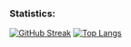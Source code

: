 ### Statistics:
[![GitHub Streak](http://github-readme-streak-stats.herokuapp.com?user=gimura2022&theme=dark&background=000000)](https://git.io/streak-stats) [![Top Langs](https://github-readme-stats.vercel.app/api/top-langs/?username=gimura2022&layout=compact&theme=vision-friendly-dark)](https://github.com/anuraghazra/github-readme-stats)
